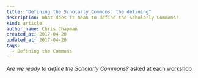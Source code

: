 ```yaml
---
title: "Defining the Scholarly Commons: the defining"
description: What does it mean to define the Scholarly Commons?
kind: article
author_name: Chris Chapman
created_at: 2017-04-20
updated_at: 2017-04-20
tags:
  - Defining the Commons
---
```


_Are we ready to define the Scholarly Commons?_ asked at each workshop
